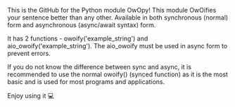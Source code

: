 This is the GitHub for the Python module OwOpy!
This module OwOifies your sentence better than any other.
Available in both synchronous (normal) form and asynchronous (async/await syntax) form.

It has 2 functions - owoify('example_string') and aio_owoify('example_string').
The aio_owoify must be used in async form to prevent errors.

If you do not know the difference between sync and async, it is recommended to use the normal owoify() (synced function) as it is the most basic and is used for 
most programs and applications.

Enjoy using it 💻
